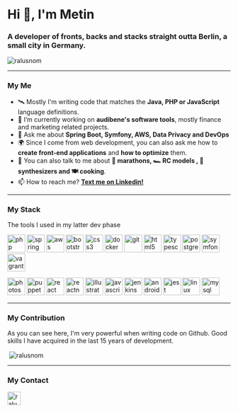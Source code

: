 <h1>Hi 👋, I'm Metin</h1>
<h3>A developer of fronts, backs and stacks straight outta Berlin, a small city in Germany.</h3>

<p><img src="https://komarev.com/ghpvc/?username=ralusnom" alt="ralusnom" /></p>

<p></p>
<hr>
<h3>My Me</h3>

- 🛰 Mostly I'm writing code that matches the **Java, PHP or JavaScript** language definitions.
- 🔭 I’m currently working on **audibene's software tools**, mostly finance and marketing related projects.
- 💬 Ask me about **Spring Boot, Symfony, AWS, Data Privacy and DevOps**
- 🌍 Since I come from web development, you can also ask me how to **create front-end applications** and **how to optimize** them.
- 🏃‍ You can also talk to me about **🏃‍ marathons, 🏎 RC models , 🎹 synthesizers and 🍽 cooking**.
- 📫 How to reach me? <a href="https://linkedin.com/in/ralusnom" target="blank">**Text me on Linkedin!**</a>

<p></p>
<hr>
<h3>My Stack</h3>
<p>The tools I used in my latter dev phase</p>

 <p>
  <img src="https://devicons.github.io/devicon/devicon.git/icons/php/php-original.svg" alt="php" width="40" height="40"/>
  <img src="https://www.vectorlogo.zone/logos/springio/springio-icon.svg" alt="spring" width="40" height="40"/> 
  <img src="https://devicons.github.io/devicon/devicon.git/icons/amazonwebservices/amazonwebservices-original-wordmark.svg" alt="aws" width="40" height="40"/> 
  <img src="https://devicons.github.io/devicon/devicon.git/icons/bootstrap/bootstrap-plain.svg" alt="bootstrap" width="40" height="40"/> 
  <img src="https://devicons.github.io/devicon/devicon.git/icons/css3/css3-original-wordmark.svg" alt="css3" width="40" height="40"/>
  <img src="https://devicons.github.io/devicon/devicon.git/icons/docker/docker-original-wordmark.svg" alt="docker" width="40" height="40"/> 
  <img src="https://www.vectorlogo.zone/logos/git-scm/git-scm-icon.svg" alt="git" width="40" height="40"/> 
  <img src="https://devicons.github.io/devicon/devicon.git/icons/html5/html5-original-wordmark.svg" alt="html5" width="40" height="40"/> 
  <img src="https://devicons.github.io/devicon/devicon.git/icons/typescript/typescript-original.svg" alt="typescript" width="40" height="40"/> 
  <img src="https://devicons.github.io/devicon/devicon.git/icons/postgresql/postgresql-original-wordmark.svg" alt="postgresql" width="40" height="40"/>
  <img src="https://symfony.com/logos/symfony_black_03.svg" alt="symfony" width="40" height="40"/> 
  <img src="https://www.vectorlogo.zone/logos/vagrantup/vagrantup-icon.svg" alt="vagrant" width="40" height="40"/>
</p>

<p align="left">
  <img src="https://devicons.github.io/devicon/devicon.git/icons/photoshop/photoshop-plain.svg" alt="photoshop" width="40" height="40"/> 
  <img src="https://www.vectorlogo.zone/logos/pptrdev/pptrdev-official.svg" alt="puppeteer" width="40" height="40"/>
  <img src="https://devicons.github.io/devicon/devicon.git/icons/react/react-original-wordmark.svg" alt="react" width="40" height="40"/> 
  <img src="https://reactnative.dev/img/header_logo.svg" alt="reactnative" width="40" height="40"/> 
  <img src="https://www.vectorlogo.zone/logos/adobe_illustrator/adobe_illustrator-icon.svg" alt="illustrator" width="40" height="40"/> 
  <img src="https://devicons.github.io/devicon/devicon.git/icons/javascript/javascript-original.svg" alt="javascript" width="40" height="40"/> 
  <img src="https://www.vectorlogo.zone/logos/jenkins/jenkins-icon.svg" alt="jenkins" width="40" height="40"/> 
  <img src="https://devicons.github.io/devicon/devicon.git/icons/android/android-original-wordmark.svg" alt="android" width="40" height="40"/> 
  <img src="https://www.vectorlogo.zone/logos/jestjsio/jestjsio-icon.svg" alt="jest" width="40" height="40"/> 
  <img src="https://devicons.github.io/devicon/devicon.git/icons/linux/linux-original.svg" alt="linux" width="40" height="40"/> 
  <img src="https://devicons.github.io/devicon/devicon.git/icons/mysql/mysql-original-wordmark.svg" alt="mysql" width="40" height="40"/>
</p>
<p></p>
<hr>

<h3>My Contribution</h3>
<p>As you can see here, I'm very powerful when writing code on Github. Good skills I have acquired in the last 15 years of development.</p>
<p>&nbsp;<img align="center" src="https://github-readme-stats.vercel.app/api?username=ralusnom&show_icons=true" alt="ralusnom" /></p>
</div>

<p></p>
<hr>
<h3>My Contact</h3>
<a href="https://linkedin.com/in/ralusnom" target="blank"><img align="center" src="https://cdn.jsdelivr.net/npm/simple-icons@3.0.1/icons/linkedin.svg" alt="ralusnom" height="30" width="30" /></a>
